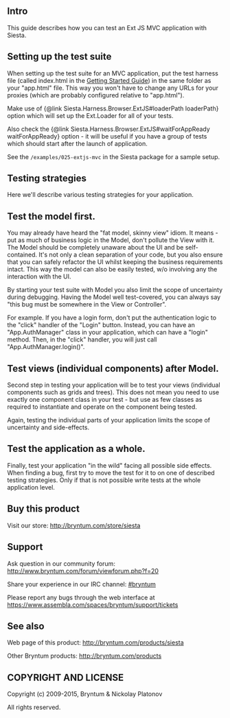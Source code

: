 Intro
---------

This guide describes how you can test an Ext JS MVC application with Siesta.

Setting up the test suite
---------

When setting up the test suite for an MVC application, put the test harness file (called index.html in the 
<a href="#!/guide/siesta_getting_started">Getting Started Guide</a>) in the same folder as your "app.html" file.
This way you won't have to change any URLs for your proxies (which are probably configured relative to "app.html").

Make use of {@link Siesta.Harness.Browser.ExtJS#loaderPath loaderPath} option which will set up the Ext.Loader for all of your tests. 

Also check the {@link Siesta.Harness.Browser.ExtJS#waitForAppReady waitForAppReady} option - it will be useful if you have a group of tests which should start
after the launch of application.

See the `/examples/025-extjs-mvc` in the Siesta package for a sample setup.

Testing strategies
---------

Here we'll describe various testing strategies for your application.


Test the model first.
---------

You may already have heard the "fat model, skinny view" idiom. It means - put as much of business logic in the Model, don't pollute the View with it.
The Model should be completely unaware about the UI and be self-contained. It's not only a clean separation of your code, but you also ensure that you can safely
refactor the UI whilst keeping the business requirements intact. This way the model can also be easily tested, w/o involving any the interaction with the UI.

By starting your test suite with Model you also limit the scope of uncertainty during debugging. Having the Model well test-covered, you can always say 
"this bug must be somewhere in the View or Controller". 

For example. If you have a login form, don't put the authentication logic to the "click" handler of the "Login" button.
Instead, you can have an "App.AuthManager" class in your application, which can have a "login" method.
Then, in the "click" handler, you will just call "App.AuthManager.login()".  


Test views (individual components) after Model.
---------

Second step in testing your application will be to test your views (individual components such as grids and trees). This does not mean you need to use exactly one component class in your test - 
but use as few classes as required to instantiate and operate on the component being tested. 

Again, testing the individual parts of your application limits the scope of uncertainty and side-effects.


Test the application as a whole.
---------

Finally, test your application "in the wild" facing all possible side effects. When finding a bug, first try to move the test for it to on one of described testing strategies.
Only if that is not possible write tests at the whole application level.


Buy this product
---------

Visit our store: <http://bryntum.com/store/siesta>


Support
---------

Ask question in our community forum: <http://www.bryntum.com/forum/viewforum.php?f=20>

Share your experience in our IRC channel: [#bryntum](http://webchat.freenode.net/?randomnick=1&channels=bryntum&prompt=1)

Please report any bugs through the web interface at <https://www.assembla.com/spaces/bryntum/support/tickets>


See also
---------

Web page of this product: <http://bryntum.com/products/siesta>

Other Bryntum products: <http://bryntum.com/products>


COPYRIGHT AND LICENSE
---------

Copyright (c) 2009-2015, Bryntum & Nickolay Platonov

All rights reserved.